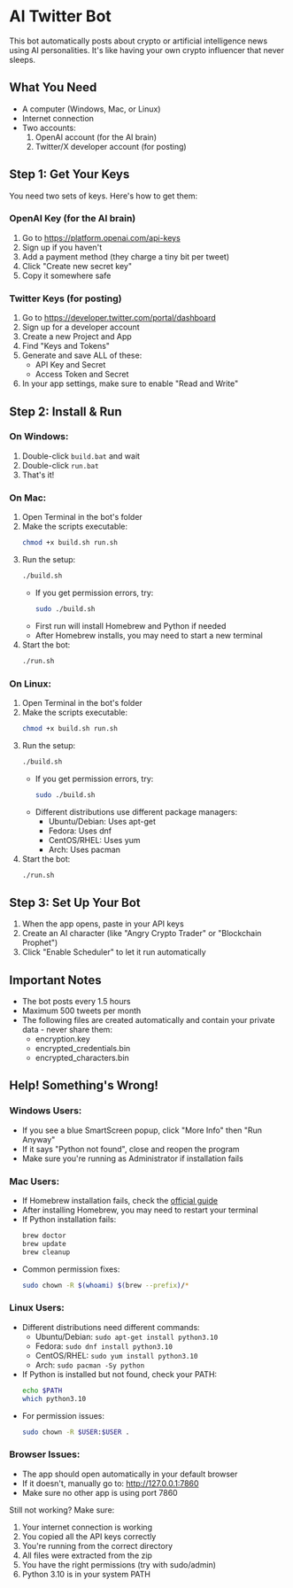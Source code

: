 # AI Twitter Bot

This bot automatically posts about crypto or artificial intelligence news using AI personalities. It's like having your own crypto influencer that never sleeps.

## What You Need
- A computer (Windows, Mac, or Linux)
- Internet connection
- Two accounts:
  1. OpenAI account (for the AI brain)
  2. Twitter/X developer account (for posting)

## Step 1: Get Your Keys
You need two sets of keys. Here's how to get them:

### OpenAI Key (for the AI brain)
1. Go to https://platform.openai.com/api-keys
2. Sign up if you haven't
3. Add a payment method (they charge a tiny bit per tweet)
4. Click "Create new secret key"
5. Copy it somewhere safe

### Twitter Keys (for posting)
1. Go to https://developer.twitter.com/portal/dashboard
2. Sign up for a developer account
3. Create a new Project and App
4. Find "Keys and Tokens"
5. Generate and save ALL of these:
   - API Key and Secret
   - Access Token and Secret
6. In your app settings, make sure to enable "Read and Write"

## Step 2: Install & Run

### On Windows:
1. Double-click `build.bat` and wait
2. Double-click `run.bat`
3. That's it!

### On Mac:
1. Open Terminal in the bot's folder
2. Make the scripts executable:
   ```bash
   chmod +x build.sh run.sh
   ```
3. Run the setup:
   ```bash
   ./build.sh
   ```
   - If you get permission errors, try:
     ```bash
     sudo ./build.sh
     ```
   - First run will install Homebrew and Python if needed
   - After Homebrew installs, you may need to start a new terminal
4. Start the bot:
   ```bash
   ./run.sh
   ```

### On Linux:
1. Open Terminal in the bot's folder
2. Make the scripts executable:
   ```bash
   chmod +x build.sh run.sh
   ```
3. Run the setup:
   ```bash
   ./build.sh
   ```
   - If you get permission errors, try:
     ```bash
     sudo ./build.sh
     ```
   - Different distributions use different package managers:
     - Ubuntu/Debian: Uses apt-get
     - Fedora: Uses dnf
     - CentOS/RHEL: Uses yum
     - Arch: Uses pacman
4. Start the bot:
   ```bash
   ./run.sh
   ```

## Step 3: Set Up Your Bot
1. When the app opens, paste in your API keys
2. Create an AI character (like "Angry Crypto Trader" or "Blockchain Prophet")
3. Click "Enable Scheduler" to let it run automatically

## Important Notes
- The bot posts every 1.5 hours
- Maximum 500 tweets per month
- The following files are created automatically and contain your private data - never share them:
  - encryption.key
  - encrypted_credentials.bin
  - encrypted_characters.bin

## Help! Something's Wrong!

### Windows Users:
- If you see a blue SmartScreen popup, click "More Info" then "Run Anyway"
- If it says "Python not found", close and reopen the program
- Make sure you're running as Administrator if installation fails

### Mac Users:
- If Homebrew installation fails, check the [official guide](https://brew.sh)
- After installing Homebrew, you may need to restart your terminal
- If Python installation fails:
  ```bash
  brew doctor
  brew update
  brew cleanup
  ```
- Common permission fixes:
  ```bash
  sudo chown -R $(whoami) $(brew --prefix)/*
  ```

### Linux Users:
- Different distributions need different commands:
  - Ubuntu/Debian: `sudo apt-get install python3.10`
  - Fedora: `sudo dnf install python3.10`
  - CentOS/RHEL: `sudo yum install python3.10`
  - Arch: `sudo pacman -Sy python`
- If Python is installed but not found, check your PATH:
  ```bash
  echo $PATH
  which python3.10
  ```
- For permission issues:
  ```bash
  sudo chown -R $USER:$USER .
  ```

### Browser Issues:
- The app should open automatically in your default browser
- If it doesn't, manually go to: http://127.0.0.1:7860
- Make sure no other app is using port 7860

Still not working? Make sure:
1. Your internet connection is working
2. You copied all the API keys correctly
3. You're running from the correct directory
4. All files were extracted from the zip
5. You have the right permissions (try with sudo/admin)
6. Python 3.10 is in your system PATH
